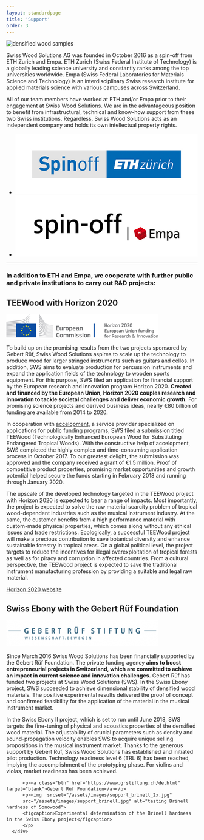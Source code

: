 ```yaml
---
layout: standardpage
title: 'Support'
order: 3
---
```

<div class="full-width">
      <img  srcset="/assets/images/support_cover_2x.jpg"
            src="/assets/images/support_cover.jpg" alt="densified wood samples" class="coverimg">
      <div class="wrap-grid-2">
          <p>Swiss Wood Solutions AG was founded in October 2016 as a spin-off from ETH Zurich and Empa. ETH Zurich (Swiss Federal Institute of Technology) is a globally leading science university and constantly ranks among the top universities worldwide. Empa (Swiss Federal Laboratories for Materials Science and Technology) is an interdisciplinary Swiss research institute for applied materials science with various campuses across Switzerland.</p>
          <p>All of our team members have worked at ETH and/or Empa prior to their engagement at Swiss Wood Solutions. We are in the advantageous position to benefit from infrastructural, technical and know-how support from these two Swiss institutions. Regardless, Swiss Wood Solutions acts as an independent company and holds its own intellectual property rights.</p>
          <ul>
              <li><img src="/assets/images/support_eth.jpg">
              </li>
              <li><img src="/assets/images/support_empa.jpg">
              </li>
          </ul>
          <hr>
          <h3>In addition to ETH and Empa, we cooperate with further public and private institutions to carry out R&D projects:
          </h3>
    </div>
</div>
<div class="full-width-grey">
      <div class="wrap">
          <h2>TEEWood with Horizon 2020</h2>
          <p><img src="/assets/images/support_horizon2020.png" class="img-logo"></p>
          <p>
          To build up on the promising results from the two projects sponsored by Gebert Rüf, Swiss Wood Solutions aspires to scale up the technology to produce wood for larger stringed instruments such as guitars and cellos. In addition, SWS aims to evaluate production for percussion instruments and expand the application fields of the technology to wooden sports equipment.
          For this purpose, SWS filed an application for financial support by the European research and innovation program Horizon 2020. <strong>Created and financed by the European Union, Horizon 2020 couples research and innovation to tackle societal challenges and deliver economic growth.</strong> For promising science projects and derived business ideas, nearly €80 billion of funding are available from 2014 to 2020.
          </p>
          <p>
          In cooperation with <a href="http://www.accelopment.com" target="blank">accelopment,</a> a service provider specialized on applications for public funding programs, SWS filed a submission titled TEEWood (Technologically Enhanced European Wood for Substituting Endangered Tropical Woods). With the constructive help of accelopment, SWS completed the highly complex and time-consuming application process in October 2017. To our greatest delight, the submission was approved and the company received a grant of €1.5 million. Proof of competitive product properties, promising market opportunities and growth potential helped secure the funds starting in February 2018 and running through January 2020.
          </p>
          <p>
          The upscale of the developed technology targeted in the TEEWood project with Horizon 2020 is expected to bear a range of impacts. Most importantly, the project is expected to solve the raw material scarcity problem of tropical wood-dependent industries such as the musical instrument industry. At the same, the customer benefits from a high performance material with custom-made physical properties, which comes along without any ethical issues and trade restrictions.
          Ecologically, a successful TEEWood project will make a precious contribution to save botanical diversity and enhance sustainable forestry in tropical areas. On a global political level, the project targets to reduce the incentives for illegal overexploitation of tropical forests as well as for piracy and corruption in affected countries. From a cultural perspective, the TEEWood project is expected to save the traditional instrument manufacturing profession by providing a suitable and legal raw material.
          </p>
          <p><a class="btn" href="https://ec.europa.eu/programmes/horizon2020/what-horizon-2020" target="blank">Horizon 2020 website</a></p>
      </div>
</div>
<div class="full-width">
      <div class="wrap">
          <h2>Swiss Ebony with the Gebert Rüf Foundation</h2>
          <p><img src="/assets/images/support_gebertruef.png" class="img-logo"></p>
          <p>
          Since March 2016 Swiss Wood Solutions has been financially supported by the Gebert Rüf Foundation. The private funding agency <strong>aims to boost entrepreneurial projects in Switzerland, which are committed to achieve an impact in current science and innovation challenges.</strong>
          Gebert Rüf has funded two projects at Swiss Wood Solutions (SWS). In the Swiss Ebony project, SWS succeeded to achieve dimensional stability of densified wood materials. The positive experimental results delivered the proof of concept and confirmed feasibility for the application of the material in the musical instrument market.
          </p>
          <p>
          In the Swiss Ebony II project, which is set to run until June 2018, SWS targets the fine-tuning of physical and acoustics properties of the densified wood material. The adjustability of crucial parameters such as density and sound-propagation velocity enables SWS to acquire unique selling propositions in the musical instrument market.
          Thanks to the generous support by Gebert Rüf, Swiss Wood Solutions has established and initiated pilot production. Technology readiness level 6 (TRL 6) has been reached, implying the accomplishment of the prototyping phase. For violins and violas, market readiness has been achieved.
          </p>

          <p><a class="btn" href="https://www.grstiftung.ch/de.html" target="blank">Gebert Rüf Foundation</a></p>
          <p><img  srcset="/assets/images/support_brinell_2x.jpg"
          src="/assets/images/support_brinell.jpg" alt="testing Brinell hardness of Sonowood">
          <figcaption>Experimental determination of the Brinell hardness in the Swiss Ebony project</figcaption>
          </p>
      </div>
</div>
